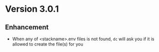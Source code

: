 # Version 3.0.1
## Enhancement
- When any of \<stackname\>.env files is not found, `dc` will ask you if it is allowed to create the file(s) for you

